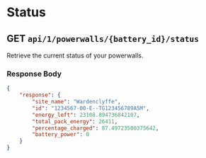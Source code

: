 # Status

## GET `api/1/powerwalls/{battery_id}/status`

Retrieve the current status of your powerwalls.

### Response Body

```json
{
    "response": {
        "site_name": "Wardenclyffe",
        "id": "1234567-00-E--TG123456789A5M",
        "energy_left": 23108.894736842107,
        "total_pack_energy": 26411,
        "percentage_charged": 87.49723500375642,
        "battery_power": 0
    }
}
```
